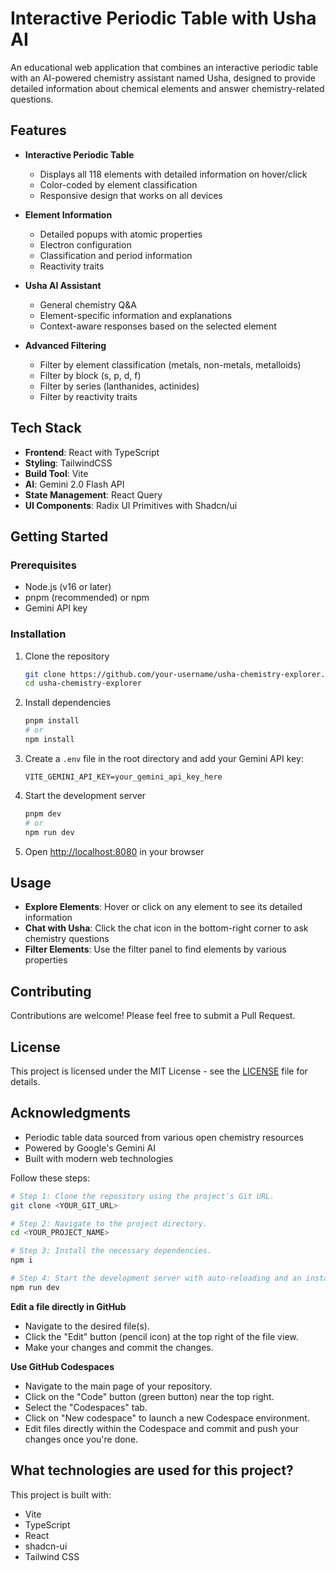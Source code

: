 # Interactive Periodic Table with Usha AI

An educational web application that combines an interactive periodic table with an AI-powered chemistry assistant named Usha, designed to provide detailed information about chemical elements and answer chemistry-related questions.

## Features

- **Interactive Periodic Table**
  - Displays all 118 elements with detailed information on hover/click
  - Color-coded by element classification
  - Responsive design that works on all devices

- **Element Information**
  - Detailed popups with atomic properties
  - Electron configuration
  - Classification and period information
  - Reactivity traits

- **Usha AI Assistant**
  - General chemistry Q&A
  - Element-specific information and explanations
  - Context-aware responses based on the selected element

- **Advanced Filtering**
  - Filter by element classification (metals, non-metals, metalloids)
  - Filter by block (s, p, d, f)
  - Filter by series (lanthanides, actinides)
  - Filter by reactivity traits

## Tech Stack

- **Frontend**: React with TypeScript
- **Styling**: TailwindCSS
- **Build Tool**: Vite
- **AI**: Gemini 2.0 Flash API
- **State Management**: React Query
- **UI Components**: Radix UI Primitives with Shadcn/ui

## Getting Started

### Prerequisites

- Node.js (v16 or later)
- pnpm (recommended) or npm
- Gemini API key

### Installation

1. Clone the repository
   ```bash
   git clone https://github.com/your-username/usha-chemistry-explorer.git
   cd usha-chemistry-explorer
   ```

2. Install dependencies
   ```bash
   pnpm install
   # or
   npm install
   ```

3. Create a `.env` file in the root directory and add your Gemini API key:
   ```
   VITE_GEMINI_API_KEY=your_gemini_api_key_here
   ```

4. Start the development server
   ```bash
   pnpm dev
   # or
   npm run dev
   ```

5. Open [http://localhost:8080](http://localhost:8080) in your browser

## Usage

- **Explore Elements**: Hover or click on any element to see its detailed information
- **Chat with Usha**: Click the chat icon in the bottom-right corner to ask chemistry questions
- **Filter Elements**: Use the filter panel to find elements by various properties

## Contributing

Contributions are welcome! Please feel free to submit a Pull Request.

## License

This project is licensed under the MIT License - see the [LICENSE](LICENSE) file for details.

## Acknowledgments

- Periodic table data sourced from various open chemistry resources
- Powered by Google's Gemini AI
- Built with modern web technologies

Follow these steps:

```sh
# Step 1: Clone the repository using the project's Git URL.
git clone <YOUR_GIT_URL>

# Step 2: Navigate to the project directory.
cd <YOUR_PROJECT_NAME>

# Step 3: Install the necessary dependencies.
npm i

# Step 4: Start the development server with auto-reloading and an instant preview.
npm run dev
```

**Edit a file directly in GitHub**

- Navigate to the desired file(s).
- Click the "Edit" button (pencil icon) at the top right of the file view.
- Make your changes and commit the changes.

**Use GitHub Codespaces**

- Navigate to the main page of your repository.
- Click on the "Code" button (green button) near the top right.
- Select the "Codespaces" tab.
- Click on "New codespace" to launch a new Codespace environment.
- Edit files directly within the Codespace and commit and push your changes once you're done.

## What technologies are used for this project?

This project is built with:

- Vite
- TypeScript
- React
- shadcn-ui
- Tailwind CSS

